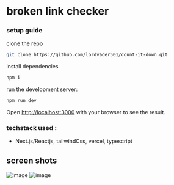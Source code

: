 # broken link checker

### setup guide

clone the repo

```bash
git clone https://github.com/lordvader501/count-it-down.git
```

install dependencies

```bash
npm i
```

run the development server:

```bash
npm run dev
```

Open [http://localhost:3000](http://localhost:3000) with your browser to see the result.

### techstack used :

- Next.js/Reactjs, tailwindCss, vercel, typescript

## screen shots
![image](https://github.com/lordvader501/count-it-down/assets/60027612/dc5bf5a5-9475-443f-9a93-ff3c0e718177)
![image](https://github.com/lordvader501/count-it-down/assets/60027612/2701a6b9-1fbd-4b42-8484-7abdf60c8cd4)

